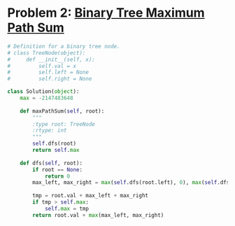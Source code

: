 # Problem 2: [Binary Tree Maximum Path Sum](https://leetcode.com/problems/binary-tree-maximum-path-sum/description/)

```python
# Definition for a binary tree node.
# class TreeNode(object):
#     def __init__(self, x):
#         self.val = x
#         self.left = None
#         self.right = None

class Solution(object):
    max = -2147483648
    
    def maxPathSum(self, root):
        """
        :type root: TreeNode
        :rtype: int
        """
        self.dfs(root)
        return self.max
    
    def dfs(self, root):
        if root == None:
            return 0
        max_left, max_right = max(self.dfs(root.left), 0), max(self.dfs(root.right), 0)
        
        tmp = root.val + max_left + max_right
        if tmp > self.max:
            self.max = tmp
        return root.val + max(max_left, max_right)
```
